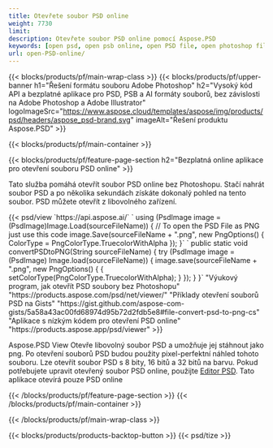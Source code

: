 ```yaml
---
title: Otevřete soubor PSD online
weight: 7730
limit: 
description: Otevřete soubor PSD online pomocí Aspose.PSD
keywords: [open psd, open psb online, open PSD file, open photoshop file, preview psd]
url: open-PSD-online/
---
```


{{< blocks/products/pf/main-wrap-class >}}
{{< blocks/products/pf/upper-banner h1="Řešení formátu souboru Adobe Photoshop" h2="Vysoký kód API a bezplatné aplikace pro PSD, PSB a AI formáty souborů, bez závislosti na Adobe Photoshop a Adobe Illustrator" logoImageSrc="https://www.aspose.cloud/templates/aspose/img/products/psd/headers/aspose_psd-brand.svg" imageAlt="Řešení produktu Aspose.PSD" >}}

{{< blocks/products/pf/main-container >}}

{{< blocks/products/pf/feature-page-section h2="Bezplatná online aplikace pro otevření souboru PSD online" >}}
<p>Tato služba pomáhá otevřít soubor PSD online bez Photoshopu. Stačí nahrát soubor PSD a po několika sekundách získáte dokonalý pohled na tento soubor. PSD můžete otevřít z libovolného zařízení.</p>
{{< psd/view `https://api.aspose.ai/` 
`    using (PsdImage image = (PsdImage)Image.Load(sourceFileName))
    {
	    // To open the PSD File as PNG just use this code
        image.Save(sourceFileName + ".png",  new PngOptions() {  ColorType = PngColorType.TruecolorWithAlpha });
    }` 
`    public static void convertPSDtoPNG(String sourceFileName) {
    try (PsdImage image = (PsdImage) Image.load(sourceFileName)) {
        image.save(sourceFileName + ".png", new PngOptions() {
        {
            setColorType(PngColorType.TruecolorWithAlpha);
        }
    });
    }
    }` 
"Výukový program, jak otevřít PSD soubory bez Photoshopu" "https://products.aspose.com/psd/net/viewer/" 
"Příklady otevření souborů PSD na Gists" "https://gist.github.com/aspose-com-gists/5a58a43ac00fd68974d95b72d2fdb5e8#file-convert-psd-to-png-cs" 
"Aplikace s nízkým kódem pro otevření PSD online" "https://products.aspose.app/psd/viewer" >}}
<p>Aspose.PSD View Otevře libovolný soubor PSD a umožňuje jej stáhnout jako png. Po otevření souborů PSD budou použity pixel-perfektní náhled tohoto souboru. Lze otevřít soubor PSD s 8 bity, 16 bitů a 32 bitů na barvu. Pokud potřebujete upravit otevřený soubor PSD online, použijte <a href="https://products.aspose.app/psd/editor">Editor PSD</a>. Tato aplikace otevírá pouze PSD online</p>
{{< /blocks/products/pf/feature-page-section >}}
{{< /blocks/products/pf/main-container >}}


{{< /blocks/products/pf/main-wrap-class >}}

{{< blocks/products/products-backtop-button >}}
{{< psd/tize >}}
